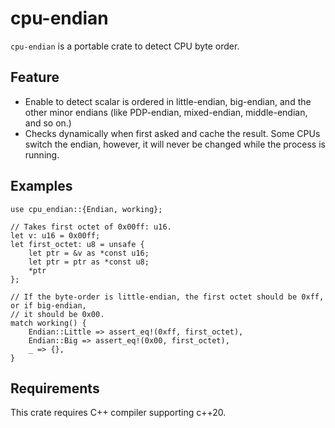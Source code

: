 # cpu-endian

`cpu-endian` is a portable crate to detect CPU byte order.

## Feature

- Enable to detect scalar is ordered in little-endian, big-endian, and the other minor endians (like PDP-endian, mixed-endian, middle-endian, and so on.)
- Checks dynamically when first asked and cache the result. Some CPUs switch the endian, however, it will never be changed while the process is running.

## Examples

```
use cpu_endian::{Endian, working};

// Takes first octet of 0x00ff: u16.
let v: u16 = 0x00ff;
let first_octet: u8 = unsafe {
    let ptr = &v as *const u16;
    let ptr = ptr as *const u8;
    *ptr
};

// If the byte-order is little-endian, the first octet should be 0xff, or if big-endian,
// it should be 0x00.
match working() {
    Endian::Little => assert_eq!(0xff, first_octet),
    Endian::Big => assert_eq!(0x00, first_octet),
    _ => {},
}
```

## Requirements

This crate requires C++ compiler supporting c++20.
